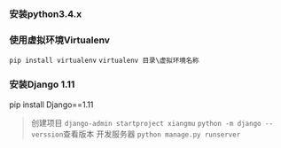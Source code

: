 ### 安装python3.4.x
### 使用虚拟环境Virtualenv
`pip install virtualenv`
`virtualenv 目录\虚拟环境名称`
### 安装Django 1.11
pip install Django==1.11
> 创建项目
`django-admin startproject xiangmu`
`python -m django --verssion`查看版本
> 开发服务器
`python manage.py runserver`




